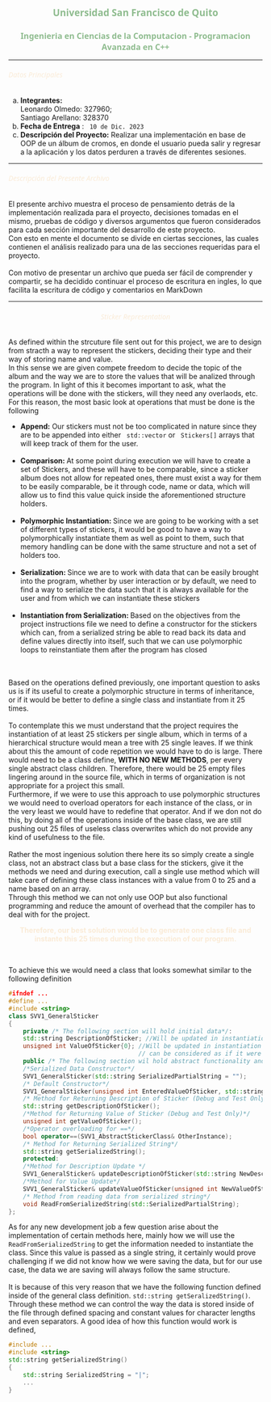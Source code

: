 <h1 style="text-align: center; color: darkseagreen; font-family: 'Segoe UI', sans-serif; font-size: 14pt">
Universidad San Francisco de Quito</h1>
<h2 style="text-align: center; color: darkseagreen; font-family: 'Segoe UI', sans-serif; font-size: 12pt">
Ingenieria en Ciencias de la Computacion - Programacion Avanzada en C++
</h2>

***
<h6  style="color: antiquewhite; font-family: 'Segoe UI', sans-serif; text-align: justify"> Datos Principales </h6>
<ul style=" list-style: lower-latin">
<li>
    <b>Integrantes:</b> <br>
Leonardo Olmedo: 327960;<br>
Santiago Arellano: 328370
</li>
<li>
    <b>Fecha de Entrega</b> : <code> 10 de Dic. 2023</code>
</li>
<li>
    <b>Descripción del Proyecto:</b> Realizar una implementación en base de OOP de un álbum de cromos, en donde el usuario pueda
salir y regresar a la aplicación y los datos perduren a través de diferentes sesiones.
</li>
</ul>

***
<h6  style="color: antiquewhite; font-family: 'Segoe UI', sans-serif; text-align: justify"> Descripción del Presente Archivo
</h6>
<p>El presente archivo muestra el proceso de pensamiento detrás de la implementación realizada para el proyecto, 
decisiones tomadas en el mismo, pruebas de código y diversos argumentos que fueron considerados para cada sección importante del 
desarrollo de este proyecto.
<br> Con esto en mente el documento se divide en ciertas secciones, las cuales contienen el análisis realizado para una de las secciones requeridas para el 
proyecto. <br><br> Con motivo de presentar un archivo que pueda ser fácil de comprender y compartir, se ha decidido continuar el proceso de escritura en ingles, 
lo que facilita la escritura de código y comentarios en MarkDown</p>

***
<h6  style="color: antiquewhite; font-family: 'Segoe UI', sans-serif; text-align: center"> Sticker Representation </h6>
<p>As defined within the strcuture file sent out for this project, we are to design from stracth a way to represent the stickers, deciding their type and their way of storing name and value. 
<br> In this sense we are given compete freedom to decide the topic of the album and the way we are to store the values that will be analized through the program. In light of this it becomes important to ask, what the operations 
will be done with the stickers, will they need any overlaods, etc. For this reason, the most basic look at operations that must be done is the following</p>
<ul>
<li>
<b> Append:</b> Our stickers must not be too complicated in nature since they are to be appended into either <code> std::vector</code> or <code> Stickers[]</code>
arrays that will keep track of them for the user.
</li>
<br>
<li>
<b> Comparison: </b> At some point during execution we will have to create a set of Stickers, and these will have to be comparable, since a sticker album does not allow for repeated ones, 
there must exist a way for them to be easily comparable, be it through code, name or data, which will allow us to find this value quick inside the aforementioned structure holders.
 </li><br>
<li> <b>Polymorphic Instantiation: </b> Since we are going to be working with a set of different types of stickers, it would be good to have a way to polymorphically instantiate them as well as point to them, such
that memory handling can be done with the same structure and not a set of holders too.</li><br>
<li><b>Serialization: </b> Since we are to work with data that can be easily brought into the program, whether by user interaction or by default, we need to find a way to serialize
the data such that it is always available for the user and from which we can instantiate these stickers</li><br>
<li> <b>Instantiation from Serialization: </b> Based on the objectives from the project instructions file  we need to define a constructor for the stickers which can, from a serialized string
be able to read back its data and define values directly into itself, such that we can use polymorphic loops to reinstantiate them after the program has closed</li>
<br><br>
</ul>
<p>Based on the operations defined previously, one important question to asks us is if its useful to create a polymorphic structure in terms of inheritance, or if it would be better to define a 
single class and instantiate from it 25 times.
<br><br>
To contemplate this we must understand that the project requires the instantiation of at least 25 stickers per single album, which in terms of a hierarchical structure would mean a tree with
25 single leaves. If we think about this the amount of code repetition we would have to do is large. There would need to be a class define, <b> WITH NO NEW METHODS</b>, per every single abstract class
children. Therefore, there would be 25 empty files lingering around in the source file, which in terms of organization is not appropriate for a project this small.
<br> Furthermore, if we were to use this approach to use polymorphic structures we would need to overload operators for each instance of the class, or in the very least we would have to redefine that operator. And if we don not do this, by doing all of the operations inside of the base class,
we are still pushing out 25 files of useless class overwrites which do not provide any kind of usefulness to the file.
<br><br>
Rather the most ingenious solution there here its so simply create  a single class, not an abstract class but a base class for the stickers,
give it the methods we need and during execution, call a single use method which will take care of defining these class instances with a value from 0 to 25 and a name based on an array.<br>
Through this method we can not only use OOP but also functional programming and reduce the amount of overhead that the compiler has to deal with for the project.
</p>
<p style="color: antiquewhite; text-align: center; font-weight: bold; font-family: inherit"> Therefore, our best solution would be to generate one class file and instante this 25 times during the execution of our program.</p>
<br>

<p>To achieve this we would need a class that looks somewhat similar to the following definition</p>

```c++
#ifndef ...
#define ...
#include <string>
class SVV1_GeneralSticker
{
    private /* The following section will hold initial data*/:
    std::string DescriptionOfSticker; //Will be updated in instantiation
    unsigned int ValueOfSticker{0}; //Will be updated in instantiation and 
                                    // can be considered as if it were the index of said Sticker
    public /* The following section wil hold abstract functionality and the initial constructors*/:
    /*Serialized Data Constructor*/
    SVV1_GeneralSticker(std::string SerializedPartialString = "");
    /* Default Constructor*/
    SVV1_GeneralSticker(unsigned int EnteredValueOfSticker, std::string EnteredDescriptionOfSticker);
    /* Method for Returning Description of Sticker (Debug and Test Only)*/
    std::string getDescriptionOfSticker();
    /*Method for Returning Value of Sticker (Debug and Test Only)*/
    unsigned int getValueOfSticker();
    /*Operator overloading for ==*/
    bool operator==(SVV1_AbstractStickerClass& OtherInstance);
    /* Method for Returning Serialized String*/
    std::string getSerializedString();
    protected:
    /*Method for Description Update */
    SVV1_GeneralSticker& updateDescriptionOfSticker(std::string NewDescriptionOfSticker);
    /*Method for Value Update*/
    SVV1_GeneralSticker& updateValueOfSticker(unsigned int NewValueOfStricker);
    /* Method from reading data from serialized string*/
    void ReadFromSerializedString(std::SerializedPartialString);
};
```

<p> As for any new development job a few question arise about the implementation of certain methods here, mainly how we will use the <code>ReadFromSerializedString</code> to get the information needed to instantiate the class.
Since this value is passed as a single string, it certainly would prove challenging if we did not know how we were saving the data, but for our use case, the data we are saving will always follow the same structure.
<br><br> It is because of this very reason that we have the following function defined inside of the general class definition.
<code>std::string getSeralizedString()</code>. Through these method we can control the way the data is stored inside of the file through defined spacing and constant values for character lengths and even separators. A good idea
of how this function would work is defined, 
</p>

```c++
#include ...
#include <string>
std::string getSerializedString()
{
    std::string SerializedString = "|";
    ...
}

```



